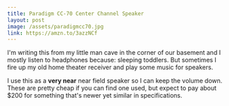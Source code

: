 ```yaml
---
title: Paradigm CC-70 Center Channel Speaker
layout: post
image: /assets/paradigmcc70.jpg
link: https://amzn.to/3azzNCf
---
```


I'm writing this from my little man cave in the corner of our basement and I mostly listen to headphones because: sleeping toddlers. But sometimes I fire up my old home theater receiver and play some music for speakers.

I use this as a **very near** near field speaker so I can keep the volume down. These are pretty cheap if you can find one used, but expect to pay about $200 for something that's newer yet similar in specifications.
